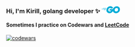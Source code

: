 ### Hi, I'm Kirill, golang developer ✨ <img src="https://github.com/jknottss/jknottss/blob/main/go.png" width="50">

 #### Sometimes I practice on Codewars and [LeetCode](https://leetcode.com/user8009X/)
 [![codewars](https://www.codewars.com/users/jknottss/badges/large)](https://www.codewars.com/users/jknottss)
 


